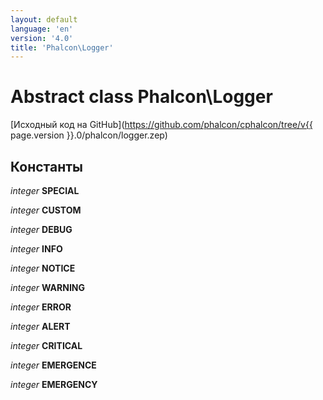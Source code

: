 ```yaml
---
layout: default
language: 'en'
version: '4.0'
title: 'Phalcon\Logger'
---
```


# Abstract class **Phalcon\Logger**

[Исходный код на GitHub](https://github.com/phalcon/cphalcon/tree/v{{ page.version }}.0/phalcon/logger.zep)

## Константы

*integer* **SPECIAL**

*integer* **CUSTOM**

*integer* **DEBUG**

*integer* **INFO**

*integer* **NOTICE**

*integer* **WARNING**

*integer* **ERROR**

*integer* **ALERT**

*integer* **CRITICAL**

*integer* **EMERGENCE**

*integer* **EMERGENCY**